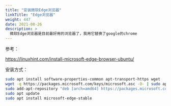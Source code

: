 ```yaml
---
title: "安装微软Edge浏览器"
linkTitle: "Edge浏览器"
weight: 447
date: 2021-08-26
description: >
  微软Edge浏览器是目前最好用的浏览器了，我用它替换了google的chrome
---
```


参考：

https://linuxhint.com/install-microsoft-edge-browser-ubuntu/

安装方式：

```bash
sudo apt install software-properties-common apt-transport-https wget
wget -q https://packages.microsoft.com/keys/microsoft.asc -O- | sudo apt-key add -
sudo add-apt-repository "deb [arch=amd64] https://packages.microsoft.com/repos/edge stable main"
sudo apt update
sudo apt install microsoft-edge-stable

```

